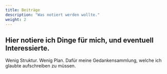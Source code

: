 ```yaml
---
title: Beiträge
description: "Was notiert werden wollte."
weight: 2
---
```


## Hier notiere ich Dinge für mich, und eventuell Interessierte.

Wenig Struktur. Wenig Plan. Dafür meine Gedankensammlung, welche ich glaubte aufschreiben zu müssen.



